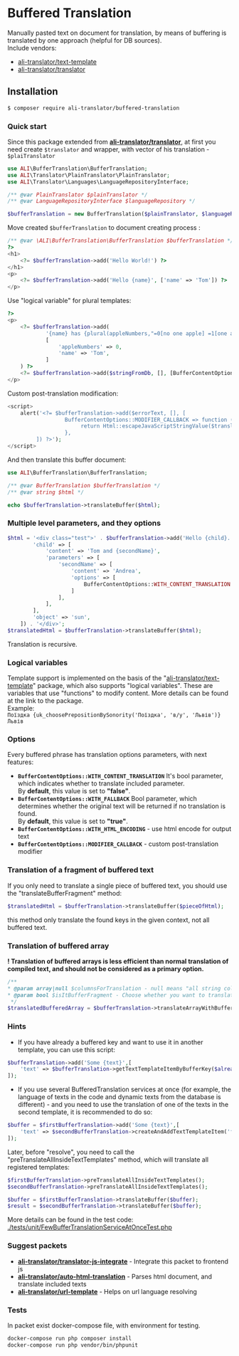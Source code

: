 # Buffered Translation

Manually pasted text on document for translation, by means of buffering is translated by one approach (helpful for DB sources).<br>
Include vendors:
 * [ali-translator/text-template](https://github.com/ali-translator/text-template)
 * [ali-translator/translator](https://github.com/ali-translator/translator) 

## Installation

```bash
$ composer require ali-translator/buffered-translation
```

### Quick start

Since this package extended from <b>[ali-translator/translator](https://github.com/ali-translator/translator)</b>,
at first you need create `$translator` and wrapper, with vector of his translation - `$plaiTranslator`

```php
use ALI\BufferTranslation\BufferTranslation;
use ALI\Translator\PlainTranslator\PlainTranslator;
use ALI\Translator\Languages\LanguageRepositoryInterface;

/** @var PlainTranslator $plainTranslator */
/** @var LanguageRepositoryInterface $languageRepository */

$bufferTranslation = new BufferTranslation($plainTranslator, $languageRepository);
```

Move created `$bufferTranslation` to document creating process :

```php
/** @var \ALI\BufferTranslation\BufferTranslation $bufferTranslation */
?>
<h1>
    <?= $bufferTranslation->add('Hello World!') ?>
</h1>
<p>
    <?= $bufferTranslation->add('Hello {name}', ['name' => 'Tom']) ?>    
</p>
```

Use "logical variable" for plural templates: 
```php
?>
<p>
    <?= $bufferTranslation->add(
            '{name} has {plural(appleNumbers,"=0[no one apple] =1[one apple] other[many apples]")}', 
            [
                'appleNumbers' => 0,
                'name' => 'Tom',
            ]
    ) ?>
    <?= $bufferTranslation->add($stringFromDb, [], [BufferContentOptions::OPTION_WITH_HTML_ENCODING => true]) ?>  
</p>
```
Custom post-translation modification:
```php
<script>
    alert('<?= $bufferTranslation->add($errorText, [], [
                  BufferContentOptions::MODIFIER_CALLBACK => function (string $translation): string {
                       return Html::escapeJavaScriptStringValue($translation);
                  },
         ]) ?>');
</script>
```

And then translate this buffer document:

```php
use ALI\BufferTranslation\BufferTranslation;

/** @var BufferTranslation $bufferTranslation */
/** @var string $html */

echo $bufferTranslation->translateBuffer($html);
```

### Multiple level parameters, and they options

```php
$html = '<div class="test">' . $bufferTranslation->add('Hello {child}. Hi {object}', [
        'child' => [
            'content' => 'Tom and {secondName}',
            'parameters' => [
                'secondName' => [
                    'content' => 'Andrea',
                    'options' => [
                        BufferContentOptions::WITH_CONTENT_TRANSLATION => true,
                    ]
                ],
            ],
        ],
        'object' => 'sun',
    ]) . '</div>';
$translatedHtml = $bufferTranslation->translateBuffer($html);
```
Translation is recursive.


### Logical variables
Template support is implemented on the basis of the "[ali-translator/text-template](https://github.com/ali-translator/text-template)" package, which also supports "logical variables". These are variables that use "functions" to modify content. More details can be found at the link to the package.<br>
Example:<br>
```Поїздка {uk_choosePrepositionBySonority('Поїздка', 'в/у', 'Львів')} Львів```

### Options
Every buffered phrase has translation options parameters, with next features:
 
* <b>`BufferContentOptions::WITH_CONTENT_TRANSLATION`</b> It's bool parameter, which indicates whether to translate included parameter.<br>
By <b>default</b>, this value is set to <b>"false"</b>.  
* <b>`BufferContentOptions::WITH_FALLBACK`</b> Bool parameter, which determines whether the original text will be returned if no translation is found.<br> 
By <b>default</b>, this value is set to <b>"true"</b>.
* <b>`BufferContentOptions::WITH_HTML_ENCODING`</b> - use html encode for output text 
* <b>`BufferContentOptions::MODIFIER_CALLBACK`</b> - custom post-translation modifier 


### Translation of a fragment of buffered text

If you only need to translate a single piece of buffered text, you should use the "translateBufferFragment" method:
```php
$translatedHtml = $bufferTranslation->translateBuffer($pieceOfHtml);
```
this method only translate the found keys in the given context, not all buffered text.

### Translation of buffered array

<b>! Translation of buffered arrays is less efficient than normal translation of compiled text, and should not be considered as a primary option.</b>

```php
/**
* @param array|null $columnsForTranslation - null means "all string columns"
* @param bool $isItBufferFragment - Choose whether you want to translate the entire buffer or only the existing keys in the text
 */
$translatedBufferedArray = $bufferTranslation->translateArrayWithBuffers($bufferedArray, $columnsForTrnasl, $columnsForTranslation);
```

### Hints
* If you have already a buffered key and want to use it in another template, you can use this script:
```php
$bufferTranslation->add('Some {text}',[
    'text' => $bufferTranslation->getTextTemplateItemByBufferKey($alreadyBufferedTextKey) 
]);
```
* If you use several BufferedTranslation services at once (for example, the language of texts in the code and dynamic texts from the database is different) -  and you need to use the translation of one of the texts in the second template, it is recommended to do so:
```php
$buffer = $firstBufferTranslation->add('Some {text}',[
    'text' => $secondBufferTranslation->createAndAddTextTemplateItem('текст') 
]);
```
Later, before "resolve", you need to call the "preTranslateAllInsideTextTemplates" method, which will translate all registered templates:
```php
$firstBufferTranslation->preTranslateAllInsideTextTemplates();
$secondBufferTranslation->preTranslateAllInsideTextTemplates();

$buffer = $firstBufferTranslation->translateBuffer($buffer);
$result = $secondBufferTranslation->translateBuffer($buffer);
```
More details can be found in the test code: [./tests/unit/FewBufferTranslationServiceAtOnceTest.php](./tests/unit/FewBufferTranslationServiceAtOnceTest.php)

### Suggest packets
* <b>[ali-translator/translator-js-integrate](https://github.com/ali-translator/translator-js-integrate)</b> - Integrate this packet to frontend js
* <b>[ali-translator/auto-html-translation](https://github.com/ali-translator/auto-html-translation)</b> - Parses html document, and translate included texts
* <b>[ali-translator/url-template](https://github.com/ali-translator/url-template)</b> - Helps on url language resolving

### Tests
In packet exist docker-compose file, with environment for testing.
```bash
docker-compose run php composer install
docker-compose run php vendor/bin/phpunit
```
